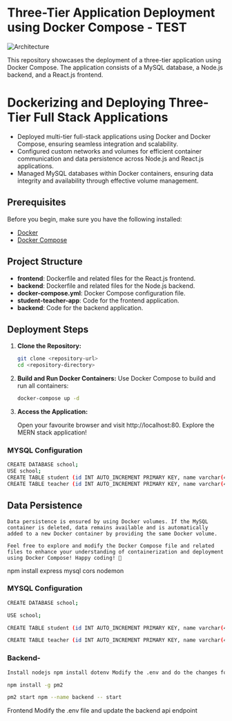 # Three-Tier Application Deployment using Docker Compose - TEST


![Architecture](assets/Infra.gif)

This repository showcases the deployment of a three-tier application using Docker Compose. The application consists of a MySQL database, a Node.js backend, and a React.js frontend.


# Dockerizing and Deploying Three-Tier Full Stack Applications
- Deployed multi-tier full-stack applications using Docker and Docker Compose, ensuring seamless integration and scalability.
- Configured custom networks and volumes for efficient container communication and data persistence across Node.js and React.js applications.
- Managed MySQL databases within Docker containers, ensuring data integrity and availability through effective volume management.


## Prerequisites

Before you begin, make sure you have the following installed:

- [Docker](https://www.docker.com/get-started)
- [Docker Compose](https://docs.docker.com/compose/install/)

## Project Structure

- **frontend**: Dockerfile and related files for the React.js frontend.
- **backend**: Dockerfile and related files for the Node.js backend.
- **docker-compose.yml**: Docker Compose configuration file.
- **student-teacher-app**: Code for the frontend application.
- **backend**: Code for the backend application.

## Deployment Steps

1. **Clone the Repository:**
   ```bash
   git clone <repository-url>
   cd <repository-directory>
   ```

2. **Build and Run Docker Containers:**
    Use Docker Compose to build and run all containers:
    ```bash
    docker-compose up -d
    ```

3. **Access the Application:**

    Open your favourite browser and visit http://localhost:80. Explore the MERN stack application!

### MYSQL Configuration
``` bash
CREATE DATABASE school;
USE school;
CREATE TABLE student (id INT AUTO_INCREMENT PRIMARY KEY, name varchar(40), roll_number int, class varchar(16));
CREATE TABLE teacher (id INT AUTO_INCREMENT PRIMARY KEY, name varchar(40), subject varchar(40), class varchar(16));
```
## Data Persistence
    Data persistence is ensured by using Docker volumes. If the MySQL container is deleted, data remains available and is automatically added to a new Docker container by providing the same Docker volume.

    Feel free to explore and modify the Docker Compose file and related files to enhance your understanding of containerization and deployment using Docker Compose! Happy coding! 🚀


npm install express mysql cors nodemon

### MYSQL Configuration
``` bash
CREATE DATABASE school;

USE school;

CREATE TABLE student (id INT AUTO_INCREMENT PRIMARY KEY, name varchar(40), roll_number int, class varchar(16));

CREATE TABLE teacher (id INT AUTO_INCREMENT PRIMARY KEY, name varchar(40), subject varchar(40), class varchar(16));
```
### Backend-

``` bash
Install nodejs npm install dotenv Modify the .env and do the changes for database

npm install -g pm2

pm2 start npm --name backend -- start
```
Frontend Modify the .env file and update the backend api endpoint

